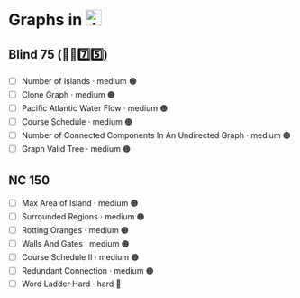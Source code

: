 # Graphs in <img src="https://upload.wikimedia.org/wikipedia/commons/thumb/6/6a/JavaScript-logo.png/768px-JavaScript-logo.png" alt="JavaScript Logo" style="height: 1em; width: auto;">

## Blind 75 (🧑‍🦯7️⃣5️⃣)
- [ ] Number of Islands · medium 🟠
- [ ] Clone Graph · medium 🟠
- [ ] Pacific Atlantic Water Flow · medium 🟠
- [ ] Course Schedule · medium 🟠
- [ ] Number of Connected Components In An Undirected Graph · medium 🟠
- [ ] Graph Valid Tree · medium 🟠

## NC 150
- [ ] Max Area of Island · medium 🟠
- [ ] Surrounded Regions · medium 🟠
- [ ] Rotting Oranges · medium 🟠
- [ ] Walls And Gates · medium 🟠
- [ ] Course Schedule II · medium 🟠
- [ ] Redundant Connection · medium 🟠
- [ ] Word Ladder Hard · hard 🔴